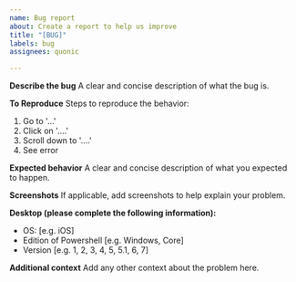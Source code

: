 ```yaml
---
name: Bug report
about: Create a report to help us improve
title: "[BUG]"
labels: bug
assignees: quonic

---
```


**Describe the bug**
A clear and concise description of what the bug is.

**To Reproduce**
Steps to reproduce the behavior:
1. Go to '...'
2. Click on '....'
3. Scroll down to '....'
4. See error

**Expected behavior**
A clear and concise description of what you expected to happen.

**Screenshots**
If applicable, add screenshots to help explain your problem.

**Desktop (please complete the following information):**
 - OS: [e.g. iOS]
 - Edition of Powershell [e.g. Windows, Core]
 - Version [e.g. 1, 2, 3, 4, 5, 5.1, 6, 7]

**Additional context**
Add any other context about the problem here.
